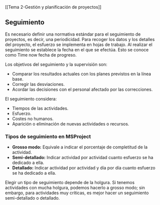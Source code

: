 [[Tema 2-Gestión y planificación de proyectos]]

## Seguimiento
Es necesario definir una normativa estándar para el seguimiento de proyectos, es decir, una periodicidad. Para recoger los datos y los detalles del proyecto, el esfuerzo se implementa en hojas de trabajo. Al realizar el seguimiento se establece la fecha en el que se efectúa. Esto se conoce como Time now fecha de progreso.

Los objetivos del seguimiento y la supervisión son:
+ Comparar los resultados actuales con los planes previstos en la línea base.
+ Corregir las desviaciones.
+ Acordar las decisiones con el personal afectado por las correcciones.

El seguimiento considera:
+ Tiempos de las actividades.
+ Esfuerzo.
+ Costes no humanos.
+ Aparición o eliminación de nuevas actividades o recursos.

### Tipos de seguimiento en MSProject
+ **Grosso modo:** Equivale a indicar el porcentaje de completitud de la actividad.
+ **Semi-detallado:** Indicar actividad por actividad cuanto esfuerzo se ha dedicado a ella.
+ **Detallado:** Indicar actividad por actividad y día por día cuanto esfuerzo se ha dedicado a ella.

Elegir un tipo de seguimiento depende de la holgura. Si tenemos actividades con mucha holgura, podemos hacerlo a grosso modo; sin embargo, para actividades muy críticas, es mejor hacer un seguimiento semi-detallado o detallado.